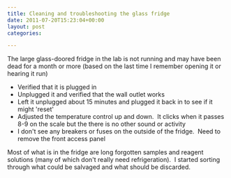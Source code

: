 ```yaml
---
title: Cleaning and troubleshooting the glass fridge
date: 2011-07-20T15:23:04+00:00
layout: post
categories:

---
```

The large glass-doored fridge in the lab is not running and may have been dead for a month or more (based on the last time I remember opening it or hearing it run)

  * Verified that it is plugged in
  * Unplugged it and verified that the wall outlet works
  * Left it unplugged about 15 minutes and plugged it back in to see if it might 'reset'
  * Adjusted the temperature control up and down.  It clicks when it passes 8-9 on the scale but the there is no other sound or activity
  * I don't see any breakers or fuses on the outside of the fridge.  Need to remove the front access panel

Most of what is in the fridge are long forgotten samples and reagent solutions (many of which don't really need refrigeration).  I started sorting through what could be salvaged and what should be discarded.
